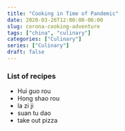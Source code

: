 ```yaml
---
title: "Cooking in Time of Pandemic"
date: 2020-03-26T12:00:00-06:00
slug: corona-cooking-adventure 
tags: ["china", "culinary"]
categories: ["Culinary"]
series: ["Culinary"]
draft: false
---
```


### List of recipes

* Hui guo rou
* Hong shao rou
* la zi ji
* suan tu dao
* take out pizza
